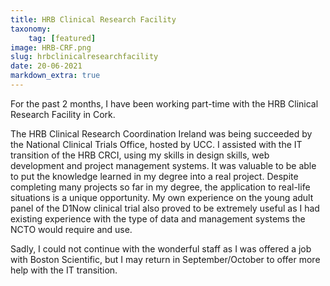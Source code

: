 ```yaml
---
title: HRB Clinical Research Facility
taxonomy:
    tag: [featured]
image: HRB-CRF.png
slug: hrbclinicalresearchfacility
date: 20-06-2021
markdown_extra: true
---
```


For the past 2 months, I have been working part-time with the HRB Clinical Research Facility in Cork.

The HRB Clinical Research Coordination Ireland was being succeeded by the National Clinical Trials Office, hosted by UCC. I assisted with the IT transition of the HRB CRCI, using my skills in design skills, web development and project management systems. It was valuable to be able to put the knowledge learned in my degree into a real project. Despite completing many projects so far in my degree, the application to real-life situations is a unique opportunity.
My own experience on the young adult panel of the D1Now clinical trial also proved to be extremely useful as I had existing experience with the type of data and management systems the NCTO would require and use.

Sadly, I could not continue with the wonderful staff as I was offered a job with Boston Scientific, but I may return in September/October to offer more help with the IT transition.
